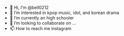 - 👋 Hi, I’m @bell0212
- 👀 I’m interested in kpop music, idol, and korean drama
- 🌱 I’m currently an high schooler
- 💞️ I’m looking to collaborate on ...
- 📫 How to reach me instagram

<!---
bell0212/bell0212 is a ✨ special ✨ repository because its `README.md` (this file) appears on your GitHub profile.
You can click the Preview link to take a look at your changes.
--->
